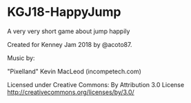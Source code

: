 # KGJ18-HappyJump
A very very short game about jump happily

Created for Kenney Jam 2018 by @acoto87.

Music by:

"Pixelland" Kevin MacLeod (incompetech.com)

Licensed under Creative Commons: By Attribution 3.0 License
http://creativecommons.org/licenses/by/3.0/
